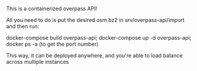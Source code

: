 
This is a containerized overpass API!

All you need to do is put the desired osm.bz2 in srv/overpass-api/import and then run:

docker-compose build overpass-api; docker-compose up -d overpass-api; docker ps -a (to get the port number)

This way, it can be deployed anywhere, and you're able to load balance across multiple instances

